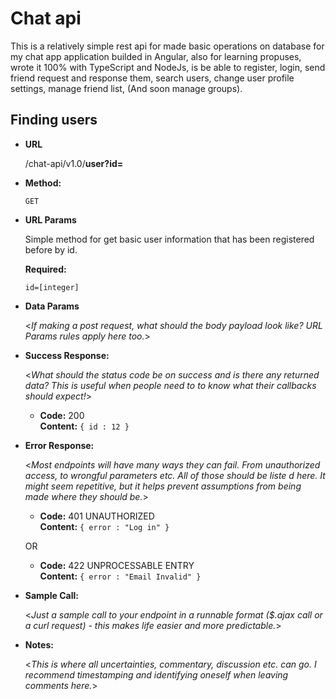 # Chat api

This is a relatively simple rest api for made basic operations on database for my chat app application builded in Angular, also for learning propuses, wrote it 100% with TypeScript and NodeJs, is be able to register, login, send friend request and response them, search users, change user profile settings, manage friend list, (And soon manage groups).

## Finding users

- **URL**

  /chat-api/v1.0/**user?id=<user-id>**

- **Method:**

  `GET`

- **URL Params**

  Simple method for get basic user information that has been registered before by id.

  **Required:**

  `id=[integer]`

- **Data Params**

  <_If making a post request, what should the body payload look like? URL Params rules apply here too._>

- **Success Response:**

  <_What should the status code be on success and is there any returned data? This is useful when people need to to know what their callbacks should expect!_>

  - **Code:** 200 <br />
    **Content:** `{ id : 12 }`

- **Error Response:**

  <_Most endpoints will have many ways they can fail. From unauthorized access, to wrongful parameters etc. All of those should be liste d here. It might seem repetitive, but it helps prevent assumptions from being made where they should be._>

  - **Code:** 401 UNAUTHORIZED <br />
    **Content:** `{ error : "Log in" }`

  OR

  - **Code:** 422 UNPROCESSABLE ENTRY <br />
    **Content:** `{ error : "Email Invalid" }`

- **Sample Call:**

  <_Just a sample call to your endpoint in a runnable format ($.ajax call or a curl request) - this makes life easier and more predictable._>

- **Notes:**

  <_This is where all uncertainties, commentary, discussion etc. can go. I recommend timestamping and identifying oneself when leaving comments here._>
